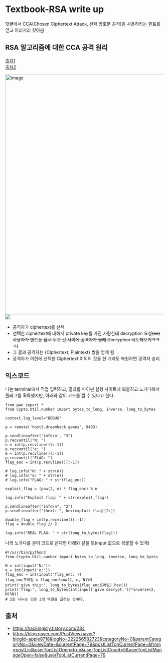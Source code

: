 # Textbook-RSA write up  
댓글에서 CCA(Chosen Ciphertext Attack, 선택 암호문 공격)을 사용하라는 힌트를 얻고 이리저리 찾아봄  

## RSA 알고리즘에 대한 CCA 공격 원리  
[출처1](https://hororolol.tistory.com/473)  
[출처2](https://roytravel.tistory.com/113)  

<img width="761" alt="image" src="https://user-images.githubusercontent.com/46364778/205741480-6cd97e39-3f6a-4d5a-962f-000ae866b854.png">  
<img src="https://user-images.githubusercontent.com/46364778/205742796-06b08ab9-6699-4718-aab3-16e7e0a5337e.png">    

* 공격자가 ciphertext를 선택  
* 선택한 ciphertext에 대해서 private key를 가진 사람한테 decryption 요청~~(ex) 사용자가 핸드폰 잠시 두고 간 사이에 공격자가 몰래 Decryption 시도해보기ㅋㅋㅋ)~~  
* 그 결과 공격자는 {Ciphertext, Plaintext} 쌍을 얻게 됨  
* 공격자가 이전에 선택한 Ciphertext 이외의 것을 한 개라도 복원하면 공격자 승리  

## 익스코드  
나는 terminal에서 직접 입력하고, 결과를 파이썬 실행 사이트에 복붙하고 노가다해서 플래그를 획득했지만, 아래와 같이 코드를 짤 수 있다고 한다.  

```
from pwn import *
from Cypto.Util.number import bytes_to_lomg, inverse, long_to_bytes

context.log_level="DEBUG"

p = remote('host3.dreamhack.games', 9403)

p.sendlineafter('info\n', "3")
p.recvuntil("N: ")
n = int(p.recvline()[:-1])
p.recvuntil("e: ")
e = int(p.recvline()[:-1])
p.recvuntil("FLAG: ")
flag_enc = int(p.recvline()[:-1])

# log.info("N: " + str(n))
# log.info("e: " + str(e))
# log.info("FLAG: " + str(flag_enc))

exploit_flag = (pow(2, e) * flag_enc) % n

log.info("Exploit flag: " + str(exploit_flag))

p.sendlineafter("info\n", "2")
p.sendlineafter("(hex): ", hex(exploit_flag)[2:])

double_flag = int(p.recvline()[:-1])
flag = double_flag // 2

log.info("REAL FLAG: " + str(long_to_bytes(flag)))
```  

나의 노가다를 굳이 코드로 쓴다면 아래와 같을 듯(input 값으로 복붙할 수 있게)  
```
#!/usr/bin/python3
from Crypto.Util.number import bytes_to_long, inverse, long_to_bytes

N = int(input('N:'))
e = int(input('e:'))
flag_enc = int(input('flag_enc:'))
flag_enc프라임 = flag_enc*pow(2, e, N)%N
print('give this:', long_to_bytes(flag_enc프라임).hex())
print('flag:', long_to_bytes(int(input('give decrypt:'))*inverse(2, N)%N))
# 2로 나누는 것은 2의 역원을 곱하는 것이다.
```

## 출처  
* https://hackingisly.tistory.com/284  
* https://blog.naver.com/PostView.naver?blogId=apple8718&logNo=222256582723&categoryNo=0&parentCategoryNo=0&viewDate=&currentPage=79&postListTopCurrentPage=&from=postList&userTopListOpen=true&userTopListCount=5&userTopListManageOpen=false&userTopListCurrentPage=79  



